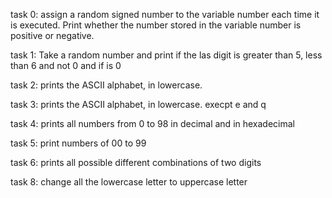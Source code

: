 task 0: assign a random signed number to the variable number each time it is executed. Print whether the number stored in the variable number is positive or negative.

task 1: Take a random number and print if the las digit is greater than 5, less than 6 and not 0 and if is 0

task 2: prints the ASCII alphabet, in lowercase.

task 3: prints the ASCII alphabet, in lowercase. execpt e and q

task 4: prints all numbers from 0 to 98 in decimal and in hexadecimal

task 5: print numbers of 00 to 99

task 6: prints all possible different combinations of two digits

task 8: change all the lowercase letter to uppercase letter